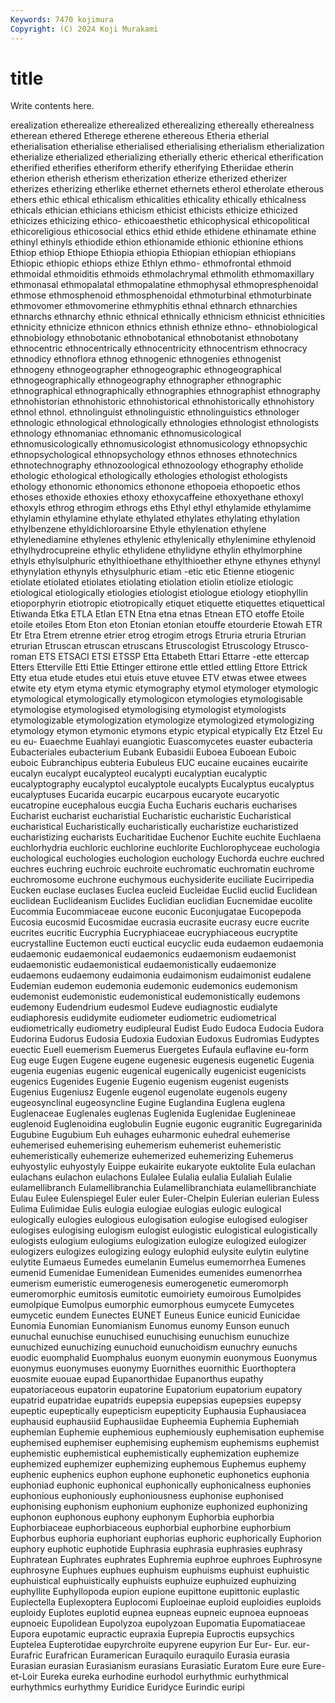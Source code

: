 ```yaml
---
Keywords: 7470 kojimura
Copyright: (C) 2024 Koji Murakami
---
```


# title

Write contents here.



erealization etherealize etherealized etherealizing ethereally etherealness
etherean ethered Etherege etherene ethereous Etheria etherial etherialisation etherialise etherialised
etherialising etherialism etherialization etherialize etherialized etherializing etherially etheric etherical etherification
etherified etherifies etheriform etherify etherifying Etheriidae etherin etherion etherish etherism
etherization etherize etherized etherizer etherizes etherizing etherlike ethernet ethernets etherol
etherolate etherous ethers ethic ethical ethicalism ethicalities ethicality ethically ethicalness
ethicals ethician ethicians ethicism ethicist ethicists ethicize ethicized ethicizes ethicizing
ethico- ethicoaesthetic ethicophysical ethicopolitical ethicoreligious ethicosocial ethics ethid ethide ethidene
ethinamate ethine ethinyl ethinyls ethiodide ethion ethionamide ethionic ethionine ethions
Ethiop ethiop Ethiope Ethiopia ethiopia Ethiopian ethiopian ethiopians Ethiopic ethiopic
ethiops ethize Ethlyn ethmo- ethmofrontal ethmoid ethmoidal ethmoiditis ethmoids ethmolachrymal
ethmolith ethmomaxillary ethmonasal ethmopalatal ethmopalatine ethmophysal ethmopresphenoidal ethmose ethmosphenoid ethmosphenoidal
ethmoturbinal ethmoturbinate ethmovomer ethmovomerine ethmyphitis ethnal ethnarch ethnarchies ethnarchs ethnarchy
ethnic ethnical ethnically ethnicism ethnicist ethnicities ethnicity ethnicize ethnicon ethnics
ethnish ethnize ethno- ethnobiological ethnobiology ethnobotanic ethnobotanical ethnobotanist ethnobotany ethnocentric
ethnocentrically ethnocentricity ethnocentrism ethnocracy ethnodicy ethnoflora ethnog ethnogenic ethnogenies ethnogenist
ethnogeny ethnogeographer ethnogeographic ethnogeographical ethnogeographically ethnogeography ethnographer ethnographic ethnographical ethnographically
ethnographies ethnographist ethnography ethnohistorian ethnohistoric ethnohistorical ethnohistorically ethnohistory ethnol ethnol.
ethnolinguist ethnolinguistic ethnolinguistics ethnologer ethnologic ethnological ethnologically ethnologies ethnologist ethnologists
ethnology ethnomaniac ethnomanic ethnomusicological ethnomusicologically ethnomusicologist ethnomusicology ethnopsychic ethnopsychological ethnopsychology
ethnos ethnoses ethnotechnics ethnotechnography ethnozoological ethnozoology ethography etholide ethologic ethological
ethologically ethologies ethologist ethologists ethology ethonomic ethonomics ethonone ethopoeia ethopoetic
ethos ethoses ethoxide ethoxies ethoxy ethoxycaffeine ethoxyethane ethoxyl ethoxyls ethrog
ethrogim ethrogs eths Ethyl ethyl ethylamide ethylamime ethylamin ethylamine ethylate
ethylated ethylates ethylating ethylation ethylbenzene ethyldichloroarsine Ethyle ethylenation ethylene ethylenediamine
ethylenes ethylenic ethylenically ethylenimine ethylenoid ethylhydrocupreine ethylic ethylidene ethylidyne ethylin
ethylmorphine ethyls ethylsulphuric ethylthioethane ethylthioether ethyne ethynes ethynyl ethynylation ethynyls
ethysulphuric etiam -etic etic Etienne etiogenic etiolate etiolated etiolates etiolating
etiolation etiolin etiolize etiologic etiological etiologically etiologies etiologist etiologue etiology
etiophyllin etioporphyrin etiotropic etiotropically etiquet etiquette etiquettes etiquettical Etiwanda Etka
ETLA Etlan ETN Etna etna etnas Etnean ETO etoffe Etoile
etoile etoiles Etom Eton eton Etonian etonian etouffe etourderie Etowah
ETR Etr Etra Etrem etrenne etrier etrog etrogim etrogs Etruria
etruria Etrurian etrurian Etruscan etruscan etruscans Etruscologist Etruscology Etrusco-roman ETS
ETSACI ETSI ETSSP Etta Ettabeth Ettari Ettarre -ette ettercap Etters
Etterville Etti Ettie Ettinger ettirone ettle ettled ettling Ettore Ettrick
Etty etua etude etudes etui etuis etuve etuvee ETV etwas
etwee etwees etwite ety etym etyma etymic etymography etymol etymologer
etymologic etymological etymologically etymologicon etymologies etymologisable etymologise etymologised etymologising etymologist
etymologists etymologizable etymologization etymologize etymologized etymologizing etymology etymon etymonic etymons
etypic etypical etypically Etz Etzel Eu eu eu- Euaechme Euahlayi
euangiotic Euascomycetes euaster eubacteria Eubacteriales eubacterium Eubank Eubasidii Euboea Euboean
Euboic euboic Eubranchipus eubteria Eubuleus EUC eucaine eucaines eucairite eucalyn
eucalypt eucalypteol eucalypti eucalyptian eucalyptic eucalyptography eucalyptol eucalyptole eucalypts Eucalyptus
eucalyptus eucalyptuses Eucarida eucarpic eucarpous eucaryote eucaryotic eucatropine eucephalous eucgia
Eucha Eucharis eucharis eucharises Eucharist eucharist eucharistial Eucharistic eucharistic Eucharistical
eucharistical Eucharistically eucharistically eucharistize eucharistized eucharistizing eucharists Eucharitidae Euchenor Euchite
euchite Euchlaena euchlorhydria euchloric euchlorine euchlorite Euchlorophyceae euchologia euchological euchologies
euchologion euchology Euchorda euchre euchred euchres euchring euchroic euchroite euchromatic
euchromatin euchrome euchromosome euchrone euchymous euchysiderite euciliate Eucirripedia Eucken euclase
euclases Euclea eucleid Eucleidae Euclid euclid Euclidean euclidean Euclideanism Euclides
Euclidian euclidian Eucnemidae eucolite Eucommia Eucommiaceae eucone euconic Euconjugatae Eucopepoda
Eucosia eucosmid Eucosmidae eucrasia eucrasite eucrasy eucre eucrite eucrites eucritic
Eucryphia Eucryphiaceae eucryphiaceous eucryptite eucrystalline Euctemon eucti euctical eucyclic euda
eudaemon eudaemonia eudaemonic eudaemonical eudaemonics eudaemonism eudaemonist eudaemonistic eudaemonistical eudaemonistically
eudaemonize eudaemons eudaemony eudaimonia eudaimonism eudaimonist eudalene Eudemian eudemon eudemonia
eudemonic eudemonics eudemonism eudemonist eudemonistic eudemonistical eudemonistically eudemons eudemony Eudendrium
eudesmol Eudeve eudiagnostic eudialyte eudiaphoresis eudidymite eudiometer eudiometric eudiometrical eudiometrically
eudiometry eudipleural Eudist Eudo Eudoca Eudocia Eudora Eudorina Eudorus Eudosia
Eudoxia Eudoxian Eudoxus Eudromias Eudyptes euectic Euell euemerism Euemerus Euergetes
Eufaula euflavine eu-form Eug euge Eugen Eugene eugene eugenesic eugenesis
eugenetic Eugenia eugenia eugenias eugenic eugenical eugenically eugenicist eugenicists eugenics
Eugenides Eugenie Eugenio eugenism eugenist eugenists Eugenius Eugeniusz Eugenle eugenol
eugenolate eugenols eugeny eugeosynclinal eugeosyncline Eugine Euglandina Euglena euglena Euglenaceae
Euglenales euglenas Euglenida Euglenidae Euglenineae euglenoid Euglenoidina euglobulin Eugnie eugonic
eugranitic Eugregarinida Eugubine Eugubium Euh euhages euharmonic euhedral euhemerise euhemerised
euhemerising euhemerism euhemerist euhemeristic euhemeristically euhemerize euhemerized euhemerizing Euhemerus euhyostylic
euhyostyly Euippe eukairite eukaryote euktolite Eula eulachan eulachans eulachon eulachons
Eulalee Eulalia eulalia Eulaliah Eulalie eulamellibranch Eulamellibranchia Eulamellibranchiata eulamellibranchiate Eulau
Eulee Eulenspiegel Euler euler Euler-Chelpin Eulerian eulerian Euless Eulima Eulimidae
Eulis eulogia eulogiae eulogias eulogic eulogical eulogically eulogies eulogious eulogisation
eulogise eulogised eulogiser eulogises eulogising eulogism eulogist eulogistic eulogistical eulogistically
eulogists eulogium eulogiums eulogization eulogize eulogized eulogizer eulogizers eulogizes eulogizing
eulogy eulophid eulysite eulytin eulytine eulytite Eumaeus Eumedes eumelanin Eumelus
eumemorrhea Eumenes eumenid Eumenidae Eumenidean Eumenides eumenides eumenorrhea eumerism eumeristic
eumerogenesis eumerogenetic eumeromorph eumeromorphic eumitosis eumitotic eumoiriety eumoirous Eumolpides eumolpique
Eumolpus eumorphic eumorphous eumycete Eumycetes eumycetic eundem Eunectes EUNET Euneus
Eunice eunicid Eunicidae Eunomia Eunomian Eunomianism Eunomus eunomy Eunson eunuch
eunuchal eunuchise eunuchised eunuchising eunuchism eunuchize eunuchized eunuchizing eunuchoid eunuchoidism
eunuchry eunuchs euodic euomphalid Euomphalus euonym euonymin euonymous Euonymus euonymus
euonymuses euonymy Euornithes euornithic Euorthoptera euosmite euouae eupad Eupanorthidae Eupanorthus
eupathy eupatoriaceous eupatorin eupatorine Eupatorium eupatorium eupatory eupatrid eupatridae eupatrids
eupepsia eupepsias eupepsies eupepsy eupeptic eupeptically eupepticism eupepticity Euphausia Euphausiacea
euphausid euphausiid Euphausiidae Eupheemia Euphemia Euphemiah euphemian Euphemie euphemious euphemiously
euphemisation euphemise euphemised euphemiser euphemising euphemism euphemisms euphemist euphemistic euphemistical
euphemistically euphemization euphemize euphemized euphemizer euphemizing euphemous Euphemus euphemy euphenic
euphenics euphon euphone euphonetic euphonetics euphonia euphoniad euphonic euphonical euphonically
euphonicalness euphonies euphonious euphoniously euphoniousness euphonise euphonised euphonising euphonism euphonium
euphonize euphonized euphonizing euphonon euphonous euphony euphonym Euphorbia euphorbia Euphorbiaceae
euphorbiaceous euphorbial euphorbine euphorbium Euphorbus euphoria euphoriant euphorias euphoric euphorically
Euphorion euphory euphotic euphotide Euphrasia euphrasia euphrasies euphrasy Euphratean Euphrates
euphrates Euphremia euphroe euphroes Euphrosyne euphrosyne Euphues euphues euphuism euphuisms
euphuist euphuistic euphuistical euphuistically euphuists euphuize euphuized euphuizing euphyllite Euphyllopoda
eupion eupione eupittone eupittonic euplastic Euplectella Euplexoptera Euplocomi Euploeinae euploid
euploidies euploids euploidy Euplotes euplotid eupnea eupneas eupneic eupnoea eupnoeas
eupnoeic Eupolidean Eupolyzoa eupolyzoan Eupomatia Eupomatiaceae Eupora eupotamic eupractic eupraxia
Euprepia Euproctis eupsychics Euptelea Eupterotidae eupyrchroite eupyrene eupyrion Eur Eur-
Eur. eur- Eurafric Eurafrican Euramerican Euraquilo euraquilo Eurasia eurasia Eurasian
eurasian Eurasianism eurasians Eurasiatic Euratom Eure eure Eure-et-Loir Eureka eureka
eurhodine eurhodol eurhythmic eurhythmical eurhythmics eurhythmy Euridice Euridyce Eurindic euripi
